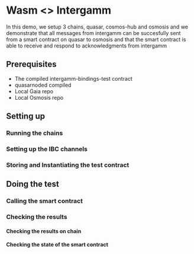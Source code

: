# Wasm <> Intergamm
In this demo, we setup 3 chains, quasar, cosmos-hub and osmosis and we demonstrate that all messages from intergamm can be succesfully sent from a smart contract on quasar to osmosis and that the smart contract is able to receive and respond to acknowledgments from intergamm

## Prerequisites
- The compiled intergamm-bindings-test contract
- quasarnoded compiled
- Local  Gaia repo
- Local Osmosis repo

## Setting up
### Running the chains

### Setting up the IBC channels
### Storing and Instantiating the test contract
## Doing the test
### Calling the smart contract
### Checking the results
#### Checking the results on chain
#### Checking the state of the smart contract